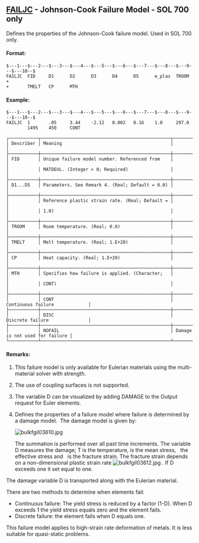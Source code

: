 ## [FAILJC](https://nexus.hexagon.com/documentationcenter/bundle/MSC_Nastran_2022.4/page/Nastran_Combined_Book/qrg/bulkfgil/TOC.FAILJC.xhtml) - Johnson-Cook Failure Model - SOL 700 only

Defines the properties of the Johnson-Cook failure model. Used in SOL 700 only.

#### Format:

```nastran
$---1---$---2---$---3---$---4---$---5---$---6---$---7---$---8---$---9---$---10--$
FAILJC  FID     D1      D2      D3      D4      D5      e_plas  TROOM   +
+       TMELT   CP      MTH
```

#### Example:

```nastran
$---1---$---2---$---3---$---4---$---5---$---6---$---7---$---8---$---9---$---10--$
FAILJC  1       .05     3.44    -2.12   0.002   0.16    1.0     297.0           
        1495    450     CONT                                                    
```

```text
┌───────────┬─────────────────────────────────────────────────┬────────────────────────────────┐
│ Describer │ Meaning                                         │                                │
├───────────┼─────────────────────────────────────────────────┼────────────────────────────────┤
│ FID       │ Unique failure model number. Referenced from    │                                │
│           │ MATDEUL. (Integer > 0; Required)                │                                │
├───────────┼─────────────────────────────────────────────────┼────────────────────────────────┤
│ D1...D5   │ Parameters. See Remark 4. (Real; Default = 0.0) │                                │
├───────────┼─────────────────────────────────────────────────┼────────────────────────────────┤
│           │ Reference plastic strain rate. (Real; Default = │                                │
│           │ 1.0)                                            │                                │
├───────────┼─────────────────────────────────────────────────┼────────────────────────────────┤
│ TROOM     │ Room temperature. (Real; 0.0)                   │                                │
├───────────┼─────────────────────────────────────────────────┼────────────────────────────────┤
│ TMELT     │ Melt temperature. (Real; 1.E+20)                │                                │
├───────────┼─────────────────────────────────────────────────┼────────────────────────────────┤
│ CP        │ Heat capacity. (Real; 1.E+20)                   │                                │
├───────────┼─────────────────────────────────────────────────┼────────────────────────────────┤
│ MTH       │ Specifies how failure is applied. (Character;   │                                │
│           │ CONT)                                           │                                │
├───────────┼─────────────────────────────────────────────────┼────────────────────────────────┤
│           │ CONT                                            │ Continuous failure             │
├───────────┼─────────────────────────────────────────────────┼────────────────────────────────┤
│           │ DISC                                            │ Discrete failure               │
├───────────┼─────────────────────────────────────────────────┼────────────────────────────────┤
│           │ NOFAIL                                          │ Damage is not used for failure │
└───────────┴─────────────────────────────────────────────────┴────────────────────────────────┘
```

#### Remarks:

1. This failure model is only available for Eulerian materials using the multi-material solver with strength.
2. The use of coupling surfaces is not supported.
3. The variable D can be visualized by adding DAMAGE to the Output request for Euler elements.
4. Defines the properties of a failure model where failure is determined by a damage model.  The damage model is given by:

     ![bulkfgil03610.jpg](https://help-be.hexagonmi.com/bundle/MSC_Nastran_2022.4/page/Nastran_Combined_Book/qrg/bulkfgil/../../../assets/bulkfgil03610.jpg?_LANG=enus)  

     The summation is performed over all past time increments. The variable D measures the damage; T is the temperature, is the mean stress,   the effective stress and   is the fracture strain. The fracture strain depends on a non-dimensional plastic strain rate  ![bulkfgil03612.jpg](https://help-be.hexagonmi.com/bundle/MSC_Nastran_2022.4/page/Nastran_Combined_Book/qrg/bulkfgil/../../../assets/bulkfgil03612.jpg?_LANG=enus) . If D exceeds one it set equal to one. 
 
The damage variable D is transported along with the Eulerian material. 
 
There are two methods to determine when elements fail:

  - Continuous failure: The yield stress is reduced by a factor (1-D). When D exceeds 1 the yield stress equals zero and the element fails.
  - Discrete failure: the element fails when D equals one.

  This failure model applies to high-strain rate deformation of metals. It is less suitable for quasi-static problems.


